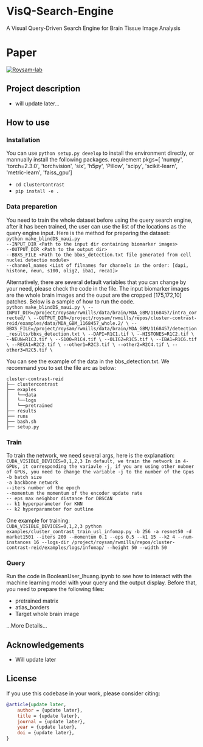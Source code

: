 # VisQ-Search-Engine
A Visual Query-Driven Search Engine for Brain Tissue Image Analysis

# Paper

[![Roysam-lab](https://avatars.githubusercontent.com/u/14843238?v=4)](https://https://github.com/RoysamLab)


## Project description

- will update later...

## How to use

### Installation
You can use `python setup.py develop` to install the environment directly, or mannually install the following packages.
requirement pkgs=[
    'numpy', 'torch=2.3.0', 'torchvision',
    'six', 'h5py', 'Pillow', 'scipy',
    'scikit-learn', 'metric-learn', 'faiss_gpu']
* `cd ClusterContrast`
* `pip install -e .`


### Data preparetion
You need to train the whole dataset before using the query search engine, after it has been trained, the user can use the list of the locations as the query engine input.  Here is the method for preparing the dataset:<br>
`python make_blindDS_maui.py`<br>
`--INPUT_DIR <Path to the input dir containing biomarker images>`<br>
`--OUTPUT_DIR <Path to the output dir>`<br>
`--BBXS_FILE <Path to the bbxs_detection.txt file generated from cell nuclei detectio module>`<br>
`--channel_names <List of filnames for channels in the order: [dapi, histone, neun, s100, olig2, iba1, reca1]>`<br>

Alternatively, there are several default variables that you can change by your need, please check the code in the file. 
The input biomarker images are the whole brain images and the ouput are the cropped [175,172,10] patches.
Below is a sample of how to run the code.<br>
`python make_blindDS_maui.py \
--INPUT_DIR=/project/roysam/rwmills/data/brain/MDA_GBM/1168457/intra_corrected/ \
--OUTPUT_DIR=/project/roysam/rwmills/repos/cluster-contrast-reid/examples/data/MDA_GBM_1168457_whole.2/ \
--BBXS_FILE=/project/roysam/rwmills/data/brain/MDA_GBM/1168457/detection_results/bbxs_detection.txt \
--DAPI=R1C1.tif \
--HISTONES=R1C2.tif \
--NEUN=R1C3.tif \
--S100=R1C4.tif \
--OLIG2=R1C5.tif \
--IBA1=R1C6.tif \
--RECA1=R2C2.tif \
--other1=R2C3.tif \
--other2=R2C4.tif \
--other3=R2C5.tif \ `

You can see the example of the data in the bbs_detection.txt.
We recommand you to set the file arc as below:<br>

`cluster-contrast-reid`<br>
`├── clustercontrast` <br>
`├── exaples` <br>
`│   └──data `<br>
`│   └──logs `<br>
`│   └──pretrained `<br>
`├── results` <br>
`├── runs` <br>
`├── bash.sh` <br>
`├── setup.py` <br>

### Train
To train the network, we need several args, here is the explanation:
`CUDA_VISIBLE_DEVICES=0,1,2,3 In default, we train the network in 4-GPUs, it corresponding the variavle -j, if you are using other nubmer of GPUs, you need to change the variable -j to the number of the Gpus`<br>
`-b batch size`<br>
`-a backbone network`<br>
`--iters number of the epoch`<br>
`--momentum the momentum of the encoder update rate`<br>
`-- eps max neighbor distance for DBSCAN`<br>
`-- k1 hyperparameter for KNN`<br>
`-- k2 hyperparameter for outline`<br>

One example for training:<br>
`CUDA_VISIBLE_DEVICES=0,1,2,3 python examples/cluster_contrast_train_usl_infomap.py -b 256 -a resnet50 -d market1501 --iters 200 --momentum 0.1 --eps 0.5 --k1 15 --k2 4 --num-instances 16 --logs-dir /project/roysam/rwmills/repos/cluster-contrast-reid/examples/logs/infomap/ --height 50 --width 50`

### Query

Run the code in BooleanUser_lhuang.ipynb to see how to interact with the machine learning model with your query and the output display. Before that, you need to prepare the following files:
* pretrained matrix
* atlas_borders
* Target whole brain image

...More Details...


## Acknowledgements

* Will update later


## License

If you use this codebase in your work, please consider citing:

```bibtex
@article{update later,
    author = {update later},
    title = {update later},
    journal = {update later},
    year = {update later},
    doi = {update later},
}
```
